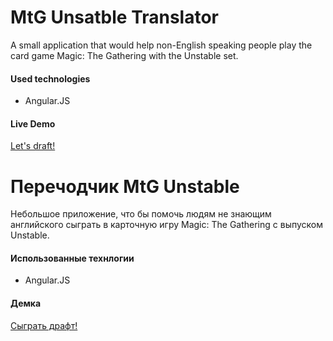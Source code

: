 MtG Unsatble Translator
====================

A small application that would help non-English speaking people play the card game Magic: The Gathering with the Unstable set.

#### Used technologies

* Angular.JS

#### Live Demo
<a href="http://munimaev.github.io/Warhammer40K-builder/">Let's draft!</a>

Перечодчик MtG Unstable
=========================

Небольшое приложение, что бы помочь людям не знающим английского сыграть в карточную игру Magic: The Gathering с выпуском Unstable.

#### Использованные технлогии

* Angular.JS

#### Демка
<a href="http://munimaev.github.io/Warhammer40K-builder/">Сыграть драфт!</a>
